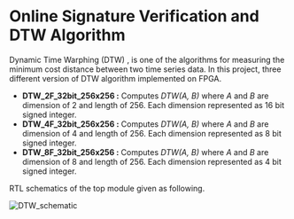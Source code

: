 # Online Signature Verification and DTW Algorithm

Dynamic Time Warphing (DTW) ,  is one of the algorithms for measuring the minimum cost distance between two time series data.  In this project, three different version of DTW algorithm implemented on FPGA. 

- **DTW_2F_32bit_256x256 :** Computes *DTW(A, B)* where *A* and *B* are dimension of 2 and length of 256. Each dimension represented as 16 bit signed integer.
- **DTW_4F_32bit_256x256 :** Computes *DTW(A, B)* where *A* and *B* are dimension of 4 and length of 256. Each dimension represented as 8 bit signed integer.
- **DTW_8F_32bit_256x256 :** Computes *DTW(A, B)* where *A* and *B* are dimension of 8 and length of 256. Each dimension represented as 4 bit signed integer.



RTL schematics of the top module given as following.

![DTW_schematic](https://user-images.githubusercontent.com/45906647/87863917-c9a4ef00-c969-11ea-9769-e15db6406914.png)




